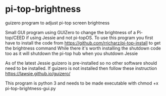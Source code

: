 # pi-top-brightness
guizero program to adjust pi-top screen brightness

Small GUI program using GUIZero to change the brightness of a Pi-top/CEED if using Jessie and not pi-topOS.
To use this program you first have to install the code from https://github.com/rricharz/pi-top-install to get the brightness command
While there it's worth installing the shutdown code too as it will shutdown the pi-top hub when you shutdown Jessie

As of the latest Jessie guizero is pre-installed so no other software should need to be installed.
If guizero is not installed then follow these instruction https://lawsie.github.io/guizero/

This program is python 3 and needs to be made executable with  chmod +x pi-top-brightness-gui.py

